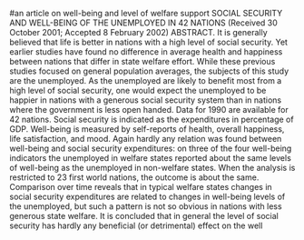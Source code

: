 #an article on well-being and level of welfare support
SOCIAL SECURITY AND WELL-BEING OF
THE UNEMPLOYED IN 42 NATIONS
(Received 30 October 2001; Accepted 8 February 2002)
ABSTRACT. It is generally believed that life is better in nations with a high level
of social security. Yet earlier studies have found no difference in average health and
happiness between nations that differ in state welfare effort. While these previous
studies focused on general population averages, the subjects of this study are the
unemployed. As the unemployed are likely to benefit most from a high level of
social security, one would expect the unemployed to be happier in nations with a
generous social security system than in nations where the government is less open
handed.
Data for 1990 are available for 42 nations. Social security is indicated as the
expenditures in percentage of GDP. Well-being is measured by self-reports of health,
overall happiness, life satisfaction, and mood.
Again hardly any relation was found between well-being and social security expenditures:
on three of the four well-being indicators the unemployed in welfare states
reported about the same levels of well-being as the unemployed in non-welfare states.
When the analysis is restricted to 23 first world nations, the outcome is about the same.
Comparison over time reveals that in typical welfare states changes in social security
expenditures are related to changes in well-being levels of the unemployed, but such
a pattern is not so obvious in nations with less generous state welfare. It is concluded
that in general the level of social security has hardly any beneficial (or detrimental)
effect on the well